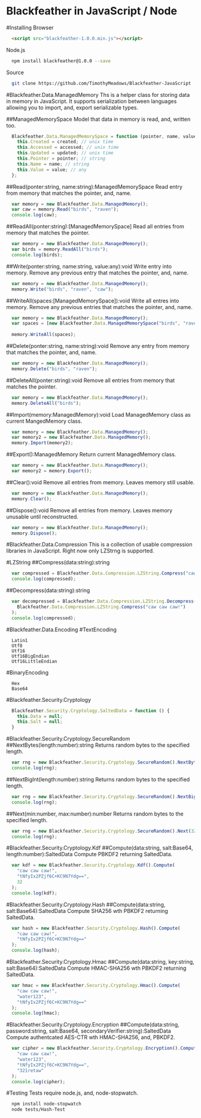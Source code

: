 # Blackfeather in JavaScript / Node
#Installing
Browser
```html
  <script src="blackfeather-1.0.0.min.js"></script>
```
Node.js
```bash
  npm install blackfeather@1.0.0 --save
```
Source
```bash
  git clone https://github.com/TimothyMeadows/Blackfeather-JavaScript
```

#Blackfeather.Data.ManagedMemory
Ths is a helper class for storing data in memory in JavaScript. It supports serialization between languages allowing you to import, and, export serializable types.

##ManagedMemorySpace
Model that data in memory is read, and, written too.
```javascript
  Blackfeather.Data.ManagedMemorySpace = function (pointer, name, value, created, accessed, updated) {
    this.Created = created; // unix time
    this.Accessed = accessed; // unix time
    this.Updated = updated; // unix time
    this.Pointer = pointer; // string
    this.Name = name; // string
    this.Value = value; // any
  };
```
##Read(ponter:string, name:string):ManagedMemorySpace
Read entry from memory that matches the pointer, and, name.
```javascript
  var memory = new Blackfeather.Data.ManagedMemory();
  var caw = memory.Read("birds", "raven");
  console.log(caw);
```
##ReadAll(ponter:string):[ManagedMemorySpace]
Read all entries from memory that matches the pointer.
```javascript
  var memory = new Blackfeather.Data.ManagedMemory();
  var birds = memory.ReadAll("birds");
  console.log(birds);
```
##Write(ponter:string, name:string, value:any):void
Write entry into memory. Remove any previous entry that matches the pointer, and, name.
```javascript
  var memory = new Blackfeather.Data.ManagedMemory();
  memory.Write("birds", "raven", "caw");
```
##WriteAll(spaces:[ManagedMemorySpace]):void
Write all entres into memory. Remove any previous entries that matches the pointer, and, name.
```javascript
  var memory = new Blackfeather.Data.ManagedMemory();
  var spaces = [new Blackfeather.Data.ManagedMemorySpace("birds", "raven", "caw", 0, 0, 0)];
  
  memory.WriteAll(spaces);
```
##Delete(ponter:string, name:string):void
Remove any entry from memory that matches the pointer, and, name.
```javascript
  var memory = new Blackfeather.Data.ManagedMemory();
  memory.Delete("birds", "raven");
```
##DeleteAll(ponter:string):void
Remove all entries from memory that matches the pointer.
```javascript
  var memory = new Blackfeather.Data.ManagedMemory();
  memory.DeleteAll("birds");
```
##Import(memory:ManagedMemory):void
Load ManagedMemory class as current MangedMemory class.
```javascript
  var memory = new Blackfeather.Data.ManagedMemory();
  var memory2 = new Blackfeather.Data.ManagedMemory();
  memory.Import(memory2);
```
##Export():ManagedMemory
Return current ManagedMemory class.
```javascript
  var memory = new Blackfeather.Data.ManagedMemory();
  var memory2 = memory.Export();
```
##Clear():void
Remove all entries from memory. Leaves memory still usable.
```javascript
  var memory = new Blackfeather.Data.ManagedMemory();
  memory.Clear();
```
##Dispose():void
Remove all entries from memory. Leaves memory unusable until reconstructed.
```javascript
  var memory = new Blackfeather.Data.ManagedMemory();
  memory.Dispose();
```
#Blackfeather.Data.Compression
This is a collection of usable compression libraries in JavaScript. Right now only LZStrng is supported.

#LZString 
##Compress(data:string):string
```javascript
  var compressed = Blackfeather.Data.Compression.LZString.Compress("caw caw caw!");
  console.log(compressed);
```
##Decompress(data:string):string
```javascript
  var decompressed = Blackfeather.Data.Compression.LZString.Decompress(
    Blackfeather.Data.Compression.LZString.Compress("caw caw caw!")
  );
  console.log(compressed);
```
#Blackfeather.Data.Encoding
#TextEncoding
```text
  Latin1
  Utf8
  Utf16
  Utf16BigEndian
  Utf16LittleEndian
```
#BinaryEncoding
```text
  Hex
  Base64
```
#Blackfeather.Security.Cryptology
```javascript
  Blackfeather.Security.Cryptology.SaltedData = function () {
    this.Data = null;
    this.Salt = null;
  }
```
#Blackfeather.Security.Cryptology.SecureRandom
##NextBytes(length:number):string
Returns random bytes to the specified length.
```javascript
  var rng = new Blackfeather.Security.Cryptology.SecureRandom().NextBytes(16);
  console.log(rng);
```
##NextBigInt(length:number):string
Returns random bytes to the specified length.
```javascript
  var rng = new Blackfeather.Security.Cryptology.SecureRandom().NextBigInt(2048);
  console.log(rng);
```
##Next(min:number, max:number):number
Returns random bytes to the specified length.
```javascript
  var rng = new Blackfeather.Security.Cryptology.SecureRandom().Next(32, 134);
  console.log(rng);
```
#Blackfeather.Security.Cryptology.Kdf
##Compute(data:string, salt:Base64, length:number):SaltedData
Compute PBKDF2 returning SaltedData.
```javascript
  var kdf = new Blackfeather.Security.Cryptology.Kdf().Compute(
    "caw caw caw!",
    "tNfyIx2PZjf6C+KC9N7Ydg==",
    32
  );
  console.log(kdf);
```
#Blackfeather.Security.Cryptology.Hash
##Compute(data:string, salt:Base64):SaltedData
Compute SHA256 wth PBKDF2 returning SaltedData.
```javascript
  var hash = new Blackfeather.Security.Cryptology.Hash().Compute(
    "caw caw caw!",
    "tNfyIx2PZjf6C+KC9N7Ydg=="
  );
  console.log(hash);
```
#Blackfeather.Security.Cryptology.Hmac
##Compute(data:string, key:string, salt:Base64):SaltedData
Compute HMAC-SHA256 wth PBKDF2 returning SaltedData.
```javascript
  var hmac = new Blackfeather.Security.Cryptology.Hmac().Compute(
    "caw caw caw!",
    "water123",
    "tNfyIx2PZjf6C+KC9N7Ydg=="
  );
  console.log(hmac);
```
#Blackfeather.Security.Cryptology.Encryption
##Compute(data:string, password:string, salt:Base64, secondaryVerifier:string):SaltedData
Compute authentcated AES-CTR wth HMAC-SHA256, and, PBKDF2.
```javascript
  var cipher = new Blackfeather.Security.Cryptology.Encryption().Compute(
    "caw caw caw!",
    "water123",
    "tNfyIx2PZjf6C+KC9N7Ydg==",
    "321retaw"
  );
  console.log(cipher);
```
#Testing
Tests require node.js, and, node-stopwatch.
```bash
  npm install node-stopwatch
  node tests/Hash-Test
```
